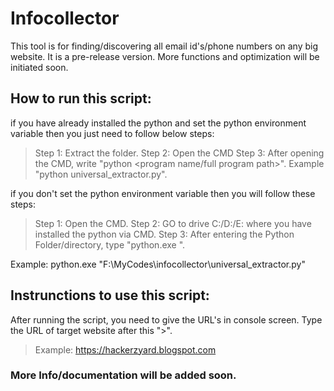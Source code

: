 # Infocollector
This tool is for finding/discovering all email id's/phone numbers on any big website. It is a pre-release version.  More functions and optimization will be initiated soon.

## How to run this script:
if you have already installed the python and set the python environment variable then you just need to follow below steps:
> Step 1: Extract the folder.
> Step 2: Open the CMD
> Step 3: After opening the CMD, write "python <program name/full program path>". Example "python universal_extractor.py".

if you don't set the python environment variable then you will follow these steps:
> Step 1: Open the CMD.
> Step 2: GO to drive C:/D:/E: where you have installed the python via CMD.
> Step 3: After entering the Python Folder/directory, type "python.exe <Full Path of Universal Program>". 
  
  Example: python.exe "F:\MyCodes\infocollector\universal_extractor.py"
  
## Instrunctions to use this script:
 
After running the script, you need to give the URL's in console screen. Type the URL of target website after this ">".
> Example: https://hackerzyard.blogspot.com 

### More Info/documentation will be added soon.
